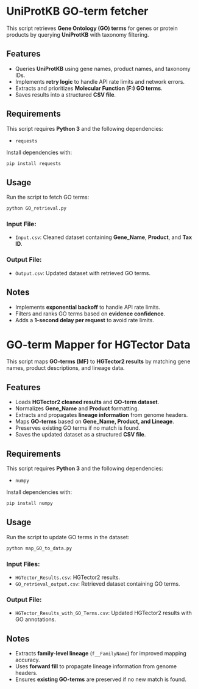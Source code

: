 # UniProtKB GO-term fetcher

This script retrieves **Gene Ontology (GO) terms** for genes or protein products by querying **UniProtKB** with taxonomy filtering.

## Features
- Queries **UniProtKB** using gene names, product names, and taxonomy IDs.
- Implements **retry logic** to handle API rate limits and network errors.
- Extracts and prioritizes **Molecular Function (F:) GO terms**.
- Saves results into a structured **CSV file**.

## Requirements
This script requires **Python 3** and the following dependencies:
- `requests`

Install dependencies with:
```bash
pip install requests
```

## Usage
Run the script to fetch GO terms:

```python
python GO_retrieval.py
```

### Input File:
- `Input.csv`: Cleaned dataset containing **Gene_Name**, **Product**, and **Tax ID**.

### Output File:
- `Output.csv`: Updated dataset with retrieved GO terms.

## Notes
- Implements **exponential backoff** to handle API rate limits.
- Filters and ranks GO terms based on **evidence confidence**.
- Adds a **1-second delay per request** to avoid rate limits.

# GO-term Mapper for HGTector Data

This script maps **GO-terms (MF)** to **HGTector2 results** by matching gene names, product descriptions, and lineage data.

## Features
- Loads **HGTector2 cleaned results** and **GO-term dataset**.
- Normalizes **Gene_Name** and **Product** formatting.
- Extracts and propagates **lineage information** from genome headers.
- Maps **GO-terms** based on **Gene_Name, Product, and Lineage**.
- Preserves existing GO terms if no match is found.
- Saves the updated dataset as a structured **CSV file**.

## Requirements
This script requires **Python 3** and the following dependencies:
- `numpy`

Install dependencies with:
```bash
pip install numpy
```

## Usage
Run the script to update GO terms in the dataset:

```python
python map_GO_to_data.py
```

### Input Files:
- `HGTector_Results.csv`: HGTector2 results.
- `GO_retrieval_output.csv`: Retrieved dataset containing GO terms.

### Output File:
- `HGTector_Results_with_GO_Terms.csv`: Updated HGTector2 results with GO annotations.

## Notes
- Extracts **family-level lineage** (`f__FamilyName`) for improved mapping accuracy.
- Uses **forward fill** to propagate lineage information from genome headers.
- Ensures **existing GO-terms** are preserved if no new match is found.







